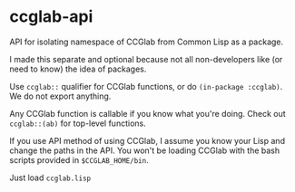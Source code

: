 # ccglab-api
API for isolating namespace of CCGlab from Common Lisp as a package.

I made this separate and optional because not all non-developers like (or need to know) the idea of packages.

Use <code>ccglab::</code> qualifier for CCGlab functions, 
or do <code>(in-package :ccglab)</code>. We do not export anything.

Any CCGlab function is callable if you know what you're doing.
Check out <code>ccglab::(ab)</code> for top-level functions.

If you use API method of using CCGlab, I assume you know your Lisp and change the paths in the API.
You won't be loading CCGlab with the bash scripts provided in <code>$CCGLAB_HOME/bin</code>.

Just load <code>ccglab.lisp</code>
